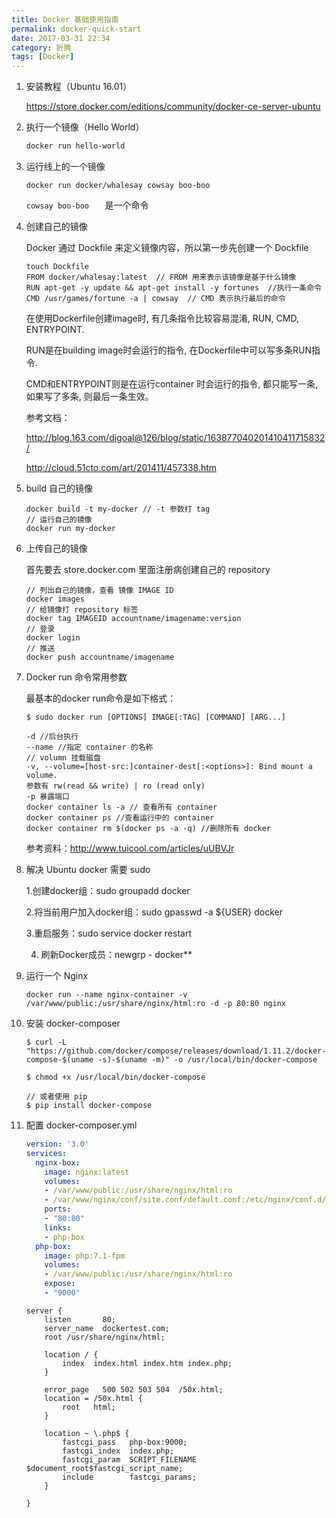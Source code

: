 ```yaml
---
title: Docker 基础使用指南
permalink: docker-quick-start
date: 2017-03-31 22:34
category: 折腾
tags: [Docker]
---
```


1. 安装教程（Ubuntu 16.01）

   https://store.docker.com/editions/community/docker-ce-server-ubuntu

2. 执行一个镜像（Hello World）

   ```bash
   docker run hello-world
   ```

   

3. 运行线上的一个镜像

   ```
   docker run docker/whalesay cowsay boo-boo
   ```

   `cowsay boo-boo   `  是一个命令

4. 创建自己的镜像

   Docker 通过 Dockfile 来定义镜像内容，所以第一步先创建一个 Dockfile

   ```
   touch Dockfile
   FROM docker/whalesay:latest  // FROM 用来表示该镜像是基于什么镜像
   RUN apt-get -y update && apt-get install -y fortunes  //执行一条命令
   CMD /usr/games/fortune -a | cowsay  // CMD 表示执行最后的命令
   ```

   在使用Dockerfile创建image时, 有几条指令比较容易混淆, RUN, CMD, ENTRYPOINT.

   RUN是在building image时会运行的指令, 在Dockerfile中可以写多条RUN指令.

   CMD和ENTRYPOINT则是在运行container 时会运行的指令, 都只能写一条, 如果写了多条, 则最后一条生效。

   参考文档： 

   http://blog.163.com/digoal@126/blog/static/163877040201410411715832/

   http://cloud.51cto.com/art/201411/457338.htm

5. build 自己的镜像

   ```
   docker build -t my-docker // -t 参数打 tag
   // 运行自己的镜像
   docker run my-docker
   ```

6. 上传自己的镜像

   首先要去 store.docker.com 里面注册病创建自己的 repository

   ```
   // 列出自己的镜像，查看 镜像 IMAGE ID
   docker images
   // 给镜像打 repository 标签
   docker tag IMAGEID accountname/imagename:version
   // 登录
   docker login
   // 推送
   docker push accountname/imagename
   ```

7. Docker run 命令常用参数

   最基本的docker run命令是如下格式：

   ```
   $ sudo docker run [OPTIONS] IMAGE[:TAG] [COMMAND] [ARG...]
   ```

   ```
   -d //后台执行
   --name //指定 container 的名称
   // volumn 挂载磁盘
   -v, --volume=[host-src:]container-dest[:<options>]: Bind mount a volume.
   参数有 rw(read && write) | ro (read only)
   -p 暴露端口
   docker container ls -a // 查看所有 container
   docker container ps //查看运行中的 container
   docker container rm $(docker ps -a -q) //删除所有 docker
   ```

   参考资料：http://www.tuicool.com/articles/uUBVJr

8. 解决 Ubuntu docker 需要 sudo 

   1.创建docker组：sudo groupadd docker

   2.将当前用户加入docker组：sudo gpasswd -a ${USER} docker

   3.重启服务：sudo service docker restart

   4. 刷新Docker成员：newgrp - docker**

9. 运行一个 Nginx

   ```
   docker run --name nginx-container -v /var/www/public:/usr/share/nginx/html:ro -d -p 80:80 nginx
   ```

10. 安装 docker-composer

    ```shell
    $ curl -L "https://github.com/docker/compose/releases/download/1.11.2/docker-compose-$(uname -s)-$(uname -m)" -o /usr/local/bin/docker-compose

    $ chmod +x /usr/local/bin/docker-compose

    // 或者使用 pip
    $ pip install docker-compose
    ```

11. 配置 docker-composer.yml

    ```yaml
    version: '3.0'
    services:
      nginx-box:
        image: nginx:latest
        volumes:
        - /var/www/public:/usr/share/nginx/html:ro
        - /var/www/nginx/conf/site.conf/default.conf:/etc/nginx/conf.d/site.conf:ro
        ports: 
        - "80:80"
        links: 
        - php-box
      php-box:
        image: php:7.1-fpm
        volumes: 
        - /var/www/public:/usr/share/nginx/html:ro
        expose:
        - "9000"
    ```

    ```nginx
    server {
    	listen       80;
    	server_name  dockertest.com;
    	root /usr/share/nginx/html;

    	location / {
    		index  index.html index.htm index.php;
    	}

    	error_page   500 502 503 504  /50x.html;
    	location = /50x.html {
    		root   html;
    	}

    	location ~ \.php$ {
    		fastcgi_pass   php-box:9000;
    		fastcgi_index  index.php;
    		fastcgi_param  SCRIPT_FILENAME  $document_root$fastcgi_script_name;
    		include        fastcgi_params;
    	}

    }
    ```

    
